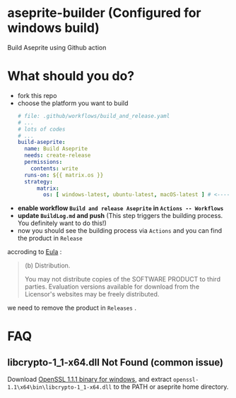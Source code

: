 # aseprite-builder (Configured for windows build)
Build Aseprite using Github action

# What should you do?
- fork this repo
- choose the platform you want to build
  ```yaml
  # file: .github/workflows/build_and_release.yaml
  # ...
  # lots of codes
  # ...
  build-aseprite:
    name: Build Aseprite
    needs: create-release
    permissions:
      contents: write
    runs-on: ${{ matrix.os }}
    strategy:
        matrix:
          os: [ windows-latest, ubuntu-latest, macOS-latest ] # <------- remove platform(s) you don't want
  ```
- **enable workflow `Build and release Aseprite` in `Actions -- Workflows`**
- **update `BuildLog.md` and push** (This step triggers the building process. You definitely want to do this!)
- now you should see the building process via `Actions` and you can find the product in `Release`

accroding to [Eula](https://github.com/aseprite/aseprite/blob/main/EULA.txt) :

> (b) Distribution.
> 
> You may not distribute copies of the SOFTWARE PRODUCT to third parties. Evaluation versions available for download from the Licensor's websites may be freely distributed.

we need to remove the product in `Releases` .

# FAQ

## libcrypto-1_1-x64.dll Not Found (common issue)
Download [OpenSSL 1.1.1 binary for windows](https://kb.firedaemon.com/support/solutions/articles/4000121705-openssl-3-1-3-0-and-1-1-1-binary-distributions-for-microsoft-windows), and extract ```openssl-1.1\x64\bin\libcrypto-1_1-x64.dll``` to the PATH or aseprite home directory. 
